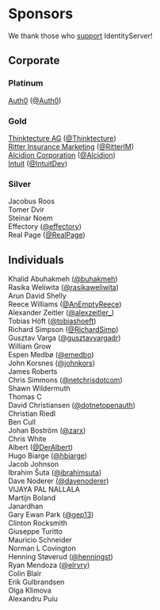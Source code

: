 # Sponsors

We thank those who [support](https://www.patreon.com/identityserver) IdentityServer!

## Corporate

### Platinum 

[Auth0](https://auth0.com/) ([@Auth0](https://twitter.com/Auth0))

### Gold

[Thinktecture AG](https://www.thinktecture.com)   ([@Thinktecture](https://twitter.com/thinktecture))  
[Ritter Insurance Marketing](https://www.ritterim.com) ([@RitterIM](https://twitter.com/ritterim))   
[Alcidion Corporation](https://www.alcidion.com) ([@Alcidion](https://twitter.com/alcidion))  
[Intuit](https://www.intuit.com) ([@IntuitDev](https://twitter.com/IntuitDev))  


### Silver

Jacobus Roos  
Tomer Dvir  
Steinar	Noem  
Effectory ([@effectory](https://twitter.com/effectory))  
Real Page ([@RealPage](https://twitter.com/RealPage))  

## Individuals

Khalid Abuhakmeh ([@buhakmeh](https://twitter.com/buhakmeh))  
Rasika Weliwita ([@rasikaweliwita](https://twitter.com/rasikaweliwita))  
Arun David Shelly  
Reece Williams ([@AnEmptyReece](https://twitter.com/AnEmptyReece))  
Alexander Zeitler ([@alexzeitler_](https://twitter.com/alexzeitler_))  
Tobias Höft ([@tobiashoeft](https://twitter.com/tobiashoeft))  
Richard Simpson ([@RichardSimp](https://twitter.com/RichardSimp))  
Gusztav Varga ([@gusztavvargadr](https://twitter.com/gusztavvargadr))  
William Grow  
Espen Medbø ([@emedbo](https://twitter.com/emedbo))  
John Korsnes ([@johnkors](https://twitter.com/johnkors))  
James Roberts  
Chris Simmons ([@netchrisdotcom](https://twitter.com/netchrisdotcom))  
Shawn Wildermuth  
Thomas C  
David Christiansen ([@dotnetopenauth](https://twitter.com/dotnetopenauth))  
Christian Riedl  
Ben	Cull  
Johan Boström ([@zarx](https://twitter.com/zarx))  
Chris White  
Albert ([@DerAlbert](https://twitter.com/DerAlbert))  
Hugo Biarge ([@hbiarge](https://twitter.com/hbiarge))  
Jacob Johnson  
Ibrahim Šuta ([@ibrahimsuta](https://twitter.com/ibrahimsuta))  
Dave Noderer  ([@davenoderer](https://twitter.com/davenoderer))  
VIJAYA PAL NALLALA  
Martijn Boland  
Janardhan  
Gary Ewan Park  ([@gep13](https://twitter.com/gep13))  
Clinton Rocksmith  
Giuseppe Turitto  
Mauricio Schneider  
Norman L Covington  
Henning Støverud  ([@henningst](https://twitter.com/henningst))  
Ryan Mendoza  ([@elryry](https://twitter.com/elryry))  
Colin Blair  
Erik Gulbrandsen  
Olga Klimova  
Alexandru Puiu  

